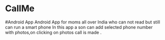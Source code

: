 # CallMe
#Android App
Android App for moms all over India who can not read but still can run a smart phone
In this app a son can add selected phone number with photos,on clicking on photos call is made .
